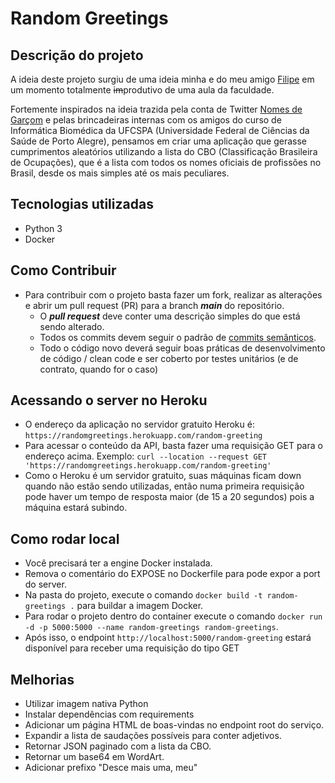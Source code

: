 # Random Greetings

## Descrição do projeto

A ideia deste projeto surgiu de uma ideia minha e do meu amigo [Filipe](https://github.com/oliveirafilipe) em um momento totalmente ~~im~~produtivo de uma aula da faculdade. 

Fortemente inspirados na ideia trazida pela conta de Twitter [Nomes de Garçom](https://twitter.com/NomesGarcom) e pelas brincadeiras internas com os amigos do curso de Informática Biomédica da UFCSPA (Universidade Federal de Ciências da Saúde de Porto Alegre), pensamos em criar uma aplicação que gerasse cumprimentos aleatórios utilizando a lista do CBO (Classificação Brasileira de Ocupações), que é a lista com todos os nomes oficiais de profissões no Brasil, desde os mais simples até os mais peculiares.

## Tecnologias utilizadas

- Python 3
- Docker

## Como Contribuir

- Para contribuir com o projeto basta fazer um fork, realizar as alterações e abrir um pull request (PR) para a branch ***main*** do repositório.
    - O ***pull request*** deve conter uma descrição simples do que está sendo alterado.
    - Todos os commits devem seguir o padrão de [commits semânticos](https://medium.com/@joao.dartora/tudo-o-que-voce-precisa-saber-sobre-commits-semanticos-1cd17d099fd0).
    - Todo o código novo deverá seguir boas práticas de desenvolvimento de código / clean code e ser coberto por testes unitários (e de contrato, quando for o caso)

## Acessando o server no Heroku

- O endereço da aplicação no servidor gratuito Heroku é: ```https://randomgreetings.herokuapp.com/random-greeting```
- Para acessar o conteúdo da API, basta fazer uma requisição GET para o endereço acima. Exemplo: ```curl --location --request GET 'https://randomgreetings.herokuapp.com/random-greeting'```
- Como o Heroku é um servidor gratuito, suas máquinas ficam down quando não estão sendo utilizadas, então numa primeira requisição pode haver um tempo de resposta maior (de 15 a 20 segundos) pois a máquina estará subindo.

## Como rodar local

- Você precisará ter a engine Docker instalada.
- Remova o comentário do EXPOSE no Dockerfile para pode expor a port do server.
- Na pasta do projeto, execute o comando ```docker build -t random-greetings .``` para buildar a imagem Docker.
- Para rodar o projeto dentro do container execute o comando ```docker run -d -p 5000:5000 --name random-greetings random-greetings```.
- Após isso, o endpoint ```http://localhost:5000/random-greeting``` estará disponível para receber uma requisição do tipo GET

## Melhorias

- Utilizar imagem nativa Python
- Instalar dependências com requirements
- Adicionar um página HTML de boas-vindas no endpoint root do serviço.
- Expandir a lista de saudações possíveis para conter adjetivos.
- Retornar JSON paginado com a lista da CBO.
- Retornar um base64 em WordArt.
- Adicionar prefixo "Desce mais uma, meu"
